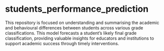 # students_performance_prediction
This repository is focused on understanding and summarising the academic and behavioural differences between students across various grade classifications.  This model forecasts a student’s likely final grade classification, providing valuable insights for educators and institutions to support academic success through timely interventions.
